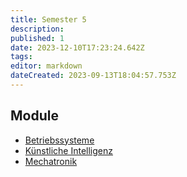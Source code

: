 ```yaml
---
title: Semester 5
description: 
published: 1
date: 2023-12-10T17:23:24.642Z
tags: 
editor: markdown
dateCreated: 2023-09-13T18:04:57.753Z
---
```


## Module

- [Betriebssysteme](/fom/semester-5/betriebssysteme.md)
- [Künstliche Intelligenz](/fom/semester-5/kuenstliche-intelligenz.md)
- [Mechatronik](/fom/semester-5/mechatronik.md)
